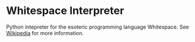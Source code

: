 # Whitespace Interpreter
Python intepreter for the esoteric programming language Whitespace.
See [Wikipedia](https://en.wikipedia.org/wiki/Whitespace_(programming_language)#Syntax) for more information. 
